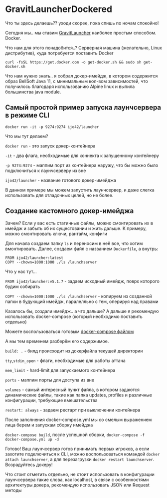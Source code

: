 # GravitLauncherDockered
Что ты здесь делаешь?? уходи скорее, пока спишь по ночам спокойно!

Сегодня мы.. мы ставим [GravitLauncher](https://github.com/GravitLauncher) наиболее простым способом. Docker.

Что нам для этого понадобится..? Серверная машина (желательно, Linux дистрибутив), куда потребуется поставить Docker

`curl -fsSL https://get.docker.com -o get-docker.sh && sudo sh get-docker.sh`

Что нам нужно знать.. я собрал докер-имейдж, в котором содержится образ BellSoft Java 11, с минимальным кол-вом зависимостей, что получилось благодаря использованию Alpine linux и выпила большинства java module.
## Самый простой пример запуска лаунчсервера в режиме CLI
```
docker run -it -p 9274:9274 ijo42/launcher
```
Что мы тут делаем? 

`docker run` - это запуск докер-контейнера

`-it` - два флага, необходимые для коннекта к запущенному контейнеру

`-p 9274:9274` - маппим порт из контейнера наружу, что бы можно было подключиться к лаунчсерверу из вне

`ijo42/launcher` - название готового докер-имейджа

В данном примере мы можем запустить лаунчсервер, и даже слегка использовать для отладочных целей, но не более.

## Создание кастомного докер-имейджа
Зачем? Если у вас есть статичные файлы, можно смонтировать их в имейдж и забыть об их сущестовании и жить дальше. К примеру, можно смонтировать ключи, рантайм, конфиги

Для начала создаем папку `ls` и переносим в неё все, что хотим вмонтировать. Далее, создаем файл с названием `Dockerfile`, а внутрь:
```
FROM ijo42/launcher:latest
COPY --chown=1000:1000 ./ls /launchserver
```
Что у нас тут...

`FROM ijo42/launcher:v5.1.7` - задаем исходный имейдж, поврх которого будим собирать

`COPY --chown=1000:1000 ./ls /launchserver` - копируем из созданной папки в будующий имейдж, паралелльно с тем, оперируя над правами

Казалось бы, создали имейдж.. а что дальше? А дальше я рекомендую использовать docker-compose (который необходимо поставить отдельно)

Можете воспользоваться готовым [docker-compose файлом](https://github.com/ijo42/GravitLauncherDockered/blob/master/samples/docker-compose.yml)

А мы тем временем разберём его содержимое.

`build: .` - билд происходит из докерфайла текущей директории

`tty`,`stdin_open` - флаги, необходимые для работы аттача

`mem_limit` - hard-limit для запускаемого контейнера

`ports` - маппим порты для доступа из вне

`volumes` - самый интересный пункт файла, в котором задаются динамические файлы, такие как папка updates, profiles и различные конфигурации, требующие вмешательства

`restart: always` - задаем рестарт при выключении контейнера

После заполнения docker-compose.yml мы со смелым выражением лица берем и запускам сборку имейджа

`docker-compose build`, после успешной сборки, `docker-compose -f docker-compose.yml up -d`

Готово! Ваш лаунчсервер готов принимать первых игроков, а если захотите подключиться к CLI, можно воспользоваться командой `docker attach launchserver`, а для перезагрузки `docker restart launchserver`. Возрадуйтесь докеру!

Что стоит отметить отдельно, не стоит использовать в конфигурации лаунчсервера такие слова, как localhost, в связи с особенностями архитектуры докера, рекомендую использовать JSON или Request методы
